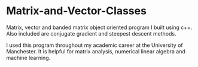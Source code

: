 # Matrix-and-Vector-Classes

Matrix, vector and banded matrix object oriented program I built using c++. Also included are conjugate gradient and steepest descent methods.

I used this program throughout my academic career at the University of Manchester. It is helpful for matrix analysis, numerical linear algebra and machine learning.
